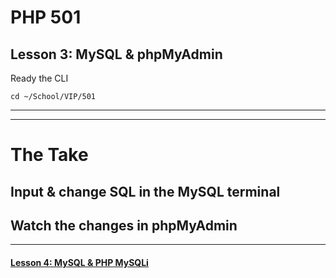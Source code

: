# PHP 501
## Lesson 3: MySQL & phpMyAdmin

Ready the CLI

`cd ~/School/VIP/501`

___


___

# The Take

## Input & change SQL in the MySQL terminal

## Watch the changes in phpMyAdmin

___

#### [Lesson 4: MySQL & PHP MySQLi](https://github.com/inkVerb/vip/blob/master/501-php/Lesson-04.md)
